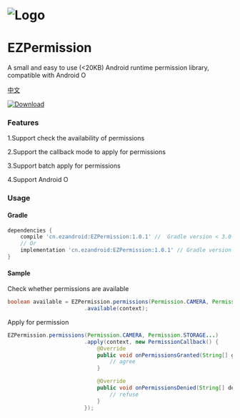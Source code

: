 # ![Logo](https://raw.githubusercontent.com/uestccokey/EZPermission/master/logo.png)
# EZPermission

A small and easy to use (<20KB) Android runtime permission library, compatible with Android O

[中文](README-CN.md)

[ ![Download](https://api.bintray.com/packages/uestccokey/maven/EZPermission/images/download.svg) ](https://bintray.com/uestccokey/maven/EZPermission/_latestVersion)

### Features

1.Support check the availability of permissions

2.Support the callback mode to apply for permissions

3.Support batch apply for permissions

4.Support Android O

### Usage

#### Gradle

``` gradle
dependencies {
    compile 'cn.ezandroid:EZPermission:1.0.1' //  Gradle version < 3.0
    // Or
    implementation 'cn.ezandroid:EZPermission:1.0.1' // Gradle version >= 3.0
}
```

#### Sample

Check whether permissions are available

``` java
boolean available = EZPermission.permissions(Permission.CAMERA, Permission.STORAGE...)
                        .available(context);
```

Apply for permission

``` java
EZPermission.permissions(Permission.CAMERA, Permission.STORAGE...)
                        .apply(context, new PermissionCallback() {
                            @Override
                            public void onPermissionsGranted(String[] grantPermissions) {
                                // agree
                            }

                            @Override
                            public void onPermissionsDenied(String[] deniedPermissions) {
                                // refuse
                            }
                        });
```


